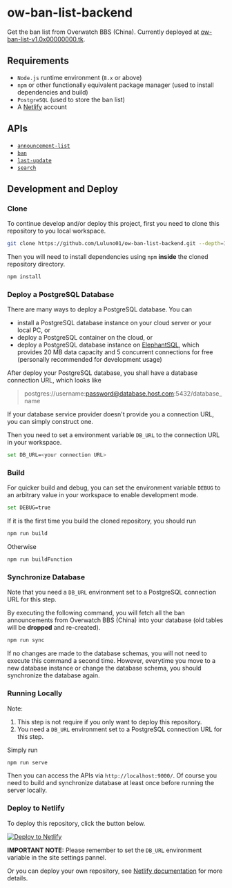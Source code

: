 # ow-ban-list-backend

Get the ban list from Overwatch BBS (China). Currently deployed at [ow-ban-list-v1.0x00000000.tk](https://ow-ban-list-v1.0x00000000.tk).

## Requirements

* `Node.js` runtime environment (`8.x` or above)
* `npm` or other functionally equivalent package manager (used to install dependencies and build)
* `PostgreSQL` (used to store the ban list)
* A [Netlify](https://www.netlify.com) account

## APIs

* [`announcement-list`](https://github.com/Luluno01/ow-ban-list-backend/blob/master/docs/annoucement-list.md)
* [`ban`](https://github.com/Luluno01/ow-ban-list-backend/blob/master/docs/ban.md)
* [`last-update`](https://github.com/Luluno01/ow-ban-list-backend/blob/master/docs/last-update.md)
* [`search`](https://github.com/Luluno01/ow-ban-list-backend/blob/master/docs/search.md)

## Development and Deploy

### Clone

To continue develop and/or deploy this project, first you need to clone this repository to you local workspace.

```bash
git clone https://github.com/Luluno01/ow-ban-list-backend.git --depth=1 --recursive
```

Then you will need to install dependencies using `npm` **inside** the cloned repository directory.

```bash
npm install
```

### Deploy a PostgreSQL Database

There are many ways to deploy a PostgreSQL database. You can

* install a PostgreSQL database instance on your cloud server or your local PC, or
* deploy a PostgreSQL container on the cloud, or
* deploy a PostgreSQL database instance on [ElephantSQL](https://www.elephantsql.com/),
which provides 20 MB data capacity and 5 concurrent connections for free (personally recommended for development usage)

After deploy your PostgreSQL database, you shall have a database connection URL, which looks like

> postgres://username:password@database.host.com:5432/database_name

If your database service provider doesn't provide you a connection URL, you can simply construct one.

Then you need to set a environment variable `DB_URL` to the connection URL in your workspace.

```bash
set DB_URL=<your connection URL>
```

### Build

For quicker build and debug, you can set the environment variable `DEBUG` to an arbitrary value in your workspace to enable development mode.

```bash
set DEBUG=true
```

If it is the first time you build the cloned repository, you should run

```bash
npm run build
```

Otherwise

```bash
npm run buildFunction
```

### Synchronize Database

Note that you need a `DB_URL` environment set to a PostgreSQL connection URL for this step.

By executing the following command, you will fetch all the ban announcements from Overwatch BBS (China) into your database (old tables will be **dropped** and re-created).

```bash
npm run sync
```

If no changes are made to the database schemas, you will not need to execute this command a second time.
However, everytime you move to a new database instance or change the database schema, you should synchronize the database again.

### Running Locally

Note:

1. This step is not require if you only want to deploy this repository.
2. You need a `DB_URL` environment set to a PostgreSQL connection URL for this step.

Simply run

```bash
npm run serve
```

Then you can access the APIs via `http://localhost:9000/`. Of course you need to build and synchronize database at least once before running the server locally.

### Deploy to Netlify

To deploy this repository, click the button below.

[<img src="https://camo.githubusercontent.com/be2eb66bb727e25655f1dcff88c2fdca82a77513/68747470733a2f2f7777772e6e65746c6966792e636f6d2f696d672f6465706c6f792f627574746f6e2e737667" alt="Deploy to Netlify" data-canonical-src="https://www.netlify.com/img/deploy/button.svg" style="max-width:100%;">](https://app.netlify.com/start/deploy?repository=https://github.com/Luluno01/ow-ban-list-backend)

**IMPORTANT NOTE:** Please remember to set the `DB_URL` environment variable in the site settings pannel.

Or you can deploy your own repository, see [Netlify documentation](https://www.netlify.com/docs/) for more details.